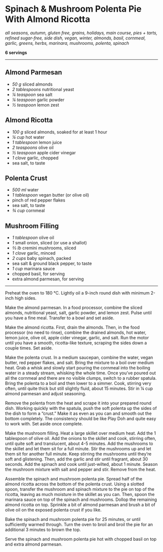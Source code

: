 # Spinach & Mushroom Polenta Pie With Almond Ricotta

*all seasons, autumn, gluten free, grains, holidays, main course, pies + tarts, refined sugar-free, side dish, vegan, winter, almonds, basil, cornmeal, garlic, greens, herbs, marinara, mushrooms, polenta, spinach*

**6 servings**

---

## Almond Parmesan

- *50 g* sliced almonds
- *2 tablespoons* nutritional yeast
- *¼ teaspoon* sea salt
- *¼ teaspoon* garlic powder
- *½ teaspoon* lemon zest

## Almond Ricotta

- *100 g* sliced almonds, soaked for at least 1 hour
- *¼ cup* hot water
- *1 tablespoon* lemon juice
- *2 teaspoons* olive oil
- *½ teaspoon* apple cider vinegar
- *1 clove* garlic, chopped
- sea salt, to taste

## Polenta Crust

- *500 ml* water
- *1 tablespoon* vegan butter (or olive oil)
- pinch of red pepper flakes
- sea salt, to taste
- *¾ cup* cornmeal

## Mushroom Filling

- *1 tablespoon* olive oil
- *1* small onion, sliced (or use a shallot)
- *⅔ lb* cremini mushrooms, sliced
- *1 clove* garlic, minced
- *2 cups* baby spinach, packed
- sea salt & ground black pepper, to taste
- *1 cup* marinara sauce
- chopped basil, for serving
- extra almond parmesan, for serving

---

Preheat the oven to 180 °C. Lightly oil a 9-inch round dish with minimum 2-inch high sides.

Make the almond parmesan. In a food processor, combine the sliced almonds, nutritional yeast, salt, garlic powder, and lemon zest. Pulse until you have a fine meal. Transfer to a bowl and set aside.

Make the almond ricotta. First, drain the almonds. Then, in the food processor (no need to rinse), combine the drained almonds, hot water, lemon juice, olive oil, apple cider vinegar, garlic, and salt. Run the motor until you have a smooth, ricotta-like texture, scraping the sides down a couple times. Set aside.

Make the polenta crust. In a medium saucepan, combine the water, vegan butter, red pepper flakes, and salt. Bring the mixture to a boil over medium heat. Grab a whisk and slowly start pouring the cornmeal into the boiling water in a steady stream, whisking the whole time. Once you’ve poured out all the cornmeal and there are no visible clumps, switch to a rubber spatula. Bring the polenta to a boil and then lower to a simmer. Cook, stirring very often, until quite thick but still slightly fluid, about 15 minutes. Stir in ¼ cup almond parmesan and adjust seasoning.

Remove the polenta from the heat and scrape it into your prepared round dish. Working quickly with the spatula, push the soft polenta up the sides of the dish to form a “crust.” Make it as even as you can and smooth out the bottom completely. The consistency should be like Play Doh and quite easy to work with. Set aside once complete.

Make the mushroom filling. Heat a large skillet over medium heat. Add the 1 tablespoon of olive oil. Add the onions to the skillet and cook, stirring often, until quite soft and translucent, about 4-5 minutes. Add the mushrooms to the skillet and let them sit for a full minute. Stir the mushrooms up and let them sit for another full minute. Keep stirring the mushrooms until they’re soft and glistening. Then, add the garlic and stir until fragrant, about 30 seconds. Add the spinach and cook until just-wilted, about 1 minute. Season the mushroom mixture with salt and pepper and stir. Remove from the heat.

Assemble the spinach and mushroom polenta pie. Spread half of the almond ricotta across the bottom of the polenta crust. Using a slotted spoon, transfer the mushroom and spinach mixture to the pie on top of the ricotta, leaving as much moisture in the skillet as you can. Then, spoon the marinara sauce on top of the spinach and mushrooms. Dollop the remaining almond ricotta on top. Sprinkle a bit of almond parmesan and brush a bit of olive oil on the exposed polenta crust if you like.

Bake the spinach and mushroom polenta pie for 25 minutes, or until sufficiently warmed through. Turn the oven to broil and broil the pie for an additional 3 minutes to brown the top.

Serve the spinach and mushroom polenta pie hot with chopped basil on top and extra almond parmesan.
